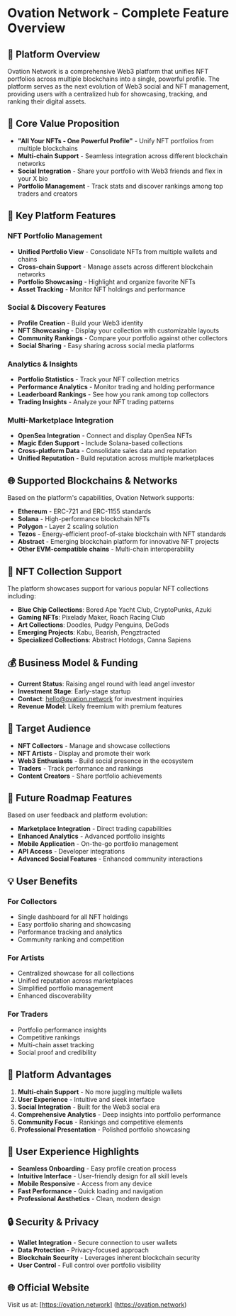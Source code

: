 # Ovation Network - Complete Feature Overview

## 🚀 **Platform Overview**
Ovation Network is a comprehensive Web3 platform that unifies NFT portfolios across multiple blockchains into a single, powerful profile. The platform serves as the next evolution of Web3 social and NFT management, providing users with a centralized hub for showcasing, tracking, and ranking their digital assets.

## 🎯 **Core Value Proposition**
- **"All Your NFTs - One Powerful Profile"** - Unify NFT portfolios from multiple blockchains
- **Multi-chain Support** - Seamless integration across different blockchain networks
- **Social Integration** - Share your portfolio with Web3 friends and flex in your X bio
- **Portfolio Management** - Track stats and discover rankings among top traders and creators

## 🔗 **Key Platform Features**

### **NFT Portfolio Management**
- **Unified Portfolio View** - Consolidate NFTs from multiple wallets and chains
- **Cross-chain Support** - Manage assets across different blockchain networks
- **Portfolio Showcasing** - Highlight and organize favorite NFTs
- **Asset Tracking** - Monitor NFT holdings and performance

### **Social & Discovery Features**
- **Profile Creation** - Build your Web3 identity
- **NFT Showcasing** - Display your collection with customizable layouts
- **Community Rankings** - Compare your portfolio against other collectors
- **Social Sharing** - Easy sharing across social media platforms

### **Analytics & Insights**
- **Portfolio Statistics** - Track your NFT collection metrics
- **Performance Analytics** - Monitor trading and holding performance
- **Leaderboard Rankings** - See how you rank among top collectors
- **Trading Insights** - Analyze your NFT trading patterns

### **Multi-Marketplace Integration**
- **OpenSea Integration** - Connect and display OpenSea NFTs
- **Magic Eden Support** - Include Solana-based collections
- **Cross-platform Data** - Consolidate sales data and reputation
- **Unified Reputation** - Build reputation across multiple marketplaces

## 🌐 **Supported Blockchains & Networks**
Based on the platform's capabilities, Ovation Network supports:
- **Ethereum** - ERC-721 and ERC-1155 standards
- **Solana** - High-performance blockchain NFTs
- **Polygon** - Layer 2 scaling solution
- **Tezos** - Energy-efficient proof-of-stake blockchain with NFT standards
- **Abstract** - Emerging blockchain platform for innovative NFT projects
- **Other EVM-compatible chains** - Multi-chain interoperability

## 🎨 **NFT Collection Support**
The platform showcases support for various popular NFT collections including:
- **Blue Chip Collections**: Bored Ape Yacht Club, CryptoPunks, Azuki
- **Gaming NFTs**: Pixelady Maker, Roach Racing Club
- **Art Collections**: Doodles, Pudgy Penguins, DeGods
- **Emerging Projects**: Kabu, Bearish, Pengztracted
- **Specialized Collections**: Abstract Hotdogs, Canna Sapiens

## 💰 **Business Model & Funding**
- **Current Status**: Raising angel round with lead angel investor
- **Investment Stage**: Early-stage startup
- **Contact**: hello@ovation.network for investment inquiries
- **Revenue Model**: Likely freemium with premium features

## 🎯 **Target Audience**
- **NFT Collectors** - Manage and showcase collections
- **NFT Artists** - Display and promote their work
- **Web3 Enthusiasts** - Build social presence in the ecosystem
- **Traders** - Track performance and rankings
- **Content Creators** - Share portfolio achievements

## 🔮 **Future Roadmap Features**
Based on user feedback and platform evolution:
- **Marketplace Integration** - Direct trading capabilities
- **Enhanced Analytics** - Advanced portfolio insights
- **Mobile Application** - On-the-go portfolio management
- **API Access** - Developer integrations
- **Advanced Social Features** - Enhanced community interactions

## 💡 **User Benefits**

### **For Collectors**
- Single dashboard for all NFT holdings
- Easy portfolio sharing and showcasing
- Performance tracking and analytics
- Community ranking and competition

### **For Artists**
- Centralized showcase for all collections
- Unified reputation across marketplaces
- Simplified portfolio management
- Enhanced discoverability

### **For Traders**
- Portfolio performance insights
- Competitive rankings
- Multi-chain asset tracking
- Social proof and credibility

## 🌟 **Platform Advantages**
1. **Multi-chain Support** - No more juggling multiple wallets
2. **User Experience** - Intuitive and sleek interface
3. **Social Integration** - Built for the Web3 social era
4. **Comprehensive Analytics** - Deep insights into portfolio performance
5. **Community Focus** - Rankings and competitive elements
6. **Professional Presentation** - Polished portfolio showcasing

## 📱 **User Experience Highlights**
- **Seamless Onboarding** - Easy profile creation process
- **Intuitive Interface** - User-friendly design for all skill levels
- **Mobile Responsive** - Access from any device
- **Fast Performance** - Quick loading and navigation
- **Professional Aesthetics** - Clean, modern design

## 🔒 **Security & Privacy**
- **Wallet Integration** - Secure connection to user wallets
- **Data Protection** - Privacy-focused approach
- **Blockchain Security** - Leverages inherent blockchain security
- **User Control** - Full control over portfolio visibility

## 🌐 **Official Website**
Visit us at: [https://ovation.network] (https://ovation.network)
